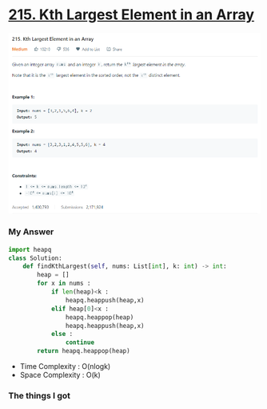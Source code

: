 # [215. Kth Largest Element in an Array](https://leetcode.com/problems/kth-largest-element-in-an-array/)

![image](Problem.png)



### My Answer

```python
import heapq
class Solution:
    def findKthLargest(self, nums: List[int], k: int) -> int:
        heap = []
        for x in nums : 
            if len(heap)<k : 
                heapq.heappush(heap,x)
            elif heap[0]<x : 
                heapq.heappop(heap)
                heapq.heappush(heap,x)
            else : 
                continue
        return heapq.heappop(heap)
```

* Time Complexity : O(nlogk)
* Space Complexity : O(k)



### The things I got
